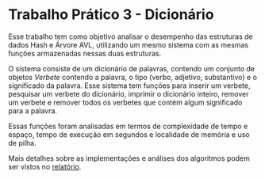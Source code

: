 # Trabalho Prático 3 - Dicionário

Esse trabalho tem como objetivo analisar o desempenho das estruturas de dados Hash e Árvore AVL, utilizando um mesmo sistema com as mesmas funções armazenadas nessas duas estruturas.

O sistema consiste de um dicionário de palavras, contendo um conjunto de objetos *Verbete* contendo a palavra, o tipo (verbo, adjetivo, substantivo) e o significado da palavra. Esse sistema tem funções para inserir um verbete, pesquisar um verbete do dicionário, imprimir o dicionário inteiro, remover um verbete e remover todos os verbetes que contém algum significado para a palavra.

Essas funções foram analisadas em termos de complexidade de tempo e espaço, tempo de execução em segundos e localidade de memória e uso de pilha.

Mais detalhes sobre as implementações e análises dos algoritmos podem ser vistos no [relatório](relatorio.pdf).